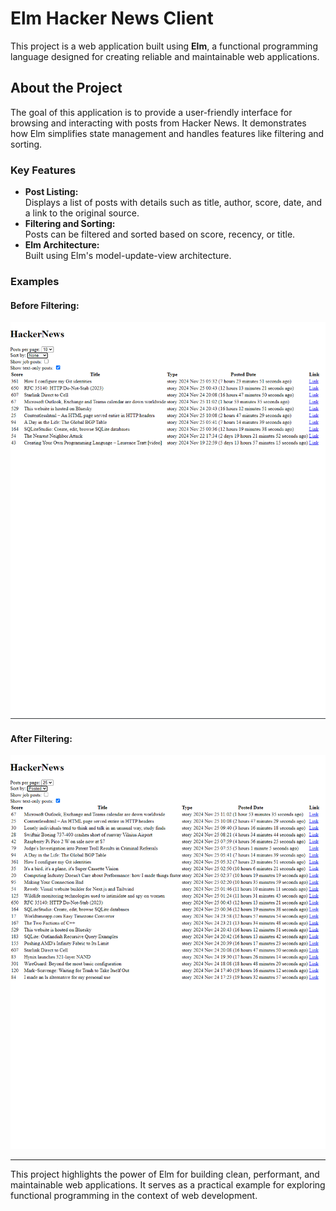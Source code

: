 # Elm Hacker News Client

This project is a web application built using **Elm**, a functional programming language designed for creating reliable and maintainable web applications.

## About the Project

The goal of this application is to provide a user-friendly interface for browsing and interacting with posts from Hacker News. 
It demonstrates how Elm simplifies state management and handles features like filtering and sorting.

### Key Features

- **Post Listing:**  
  Displays a list of posts with details such as title, author, score, date, and a link to the original source. 
- **Filtering and Sorting:**  
  Posts can be filtered and sorted based on score, recency, or title.
- **Elm Architecture:**  
  Built using Elm's model-update-view architecture.

### Examples

#### Before Filtering:
![Before Filtering](assets/HackerNewsEx1.png)

#### After Filtering:
![After Filtering](assets/HackerNewsEx2.png)

---

This project highlights the power of Elm for building clean, performant, and maintainable web applications. 
It serves as a practical example for exploring functional programming in the context of web development.
